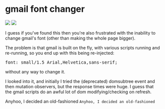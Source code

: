 # gmail font changer

![](https://img.shields.io/badge/licence-free-green.svg) ![](https://img.shields.io/badge/frameworks-none-green.svg)

I guess if you've found this then you're also frustrated with the inability to change gmail's font (other than making the whole page bigger).

The problem is that gmail is built on the fly, with various scripts running and re-running, so you end up with this being re-injected:

<pre>font: small/1.5 Arial,Helvetica,sans-serif;</pre>

without any way to change it.

I looked into it, and initially I tried the (deprecated) domsubtree event and then mutation observers, but the response times were huge. I guess that the gmail scripts do an awful lot of dom modifying/checking on refresh.

Anyhoo, I decided an old-fashioned `
Anyhoo, I decided an old-fashioned `